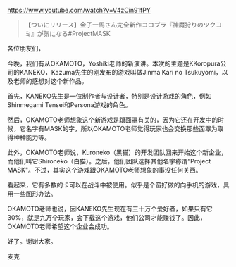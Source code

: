 https://www.youtube.com/watch?v=V4zCin91fPY

> 【ついにリリース】金子一馬さん完全新作コロプラ『神魔狩りのツクヨミ』が気になる#ProjectMASK 

各位朋友们，

今晚，我们有从OKAMOTO，Yoshiki老师的新演讲。本次的主题是KKoropura公司的KANEKO，Kazuma先生的刚发布的游戏叫做Jinma Kari no Tsukuyomi，以及老师的感想对这个新作品。

首先，KANEKO先生是一位制作者与设计者，特别是设计游戏的角色，例如Shinmegami Tensei和Persona游戏的角色。

然后，OKAMOTO老师想象这个新游戏是跟面罩有关的，因为它还在开发中的时候，它名字有MASK的字，所以OKAMOTO老师觉得玩家也会交换那些面罩为取得种种能力等。

此外，OKAMOTO老师说，Kuroneko（黑猫）的开发团队回来开始这个新企业，而他们叫它Shironeko（白猫）。之后，他们团队选择其他名字称谓“Project MASK"。不过，其实这个游戏跟OKAMOTO老师想象的事没任何关西。

看起来，它有多数的卡可以在战斗中被使用。似乎是个蛮好做的向手机的游戏，具用一些图形办法。

OKAMOTO老师也说，因KANEKO先生现在有三十万个爱好者，如果只有它30%，就是九万个玩家，会下载这个游戏，他们公司才能赚钱了。因此，OKAMOTO老师希望这个企业会成功。

好了。谢谢大家。

麦克
